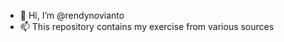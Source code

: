 - 👋 Hi, I’m @rendynovianto
- 📫 This repository contains my exercise from various sources

<!---
rendynovianto/rendynovianto is a ✨ special ✨ repository because its `README.md` (this file) appears on your GitHub profile.
You can click the Preview link to take a look at your changes.
--->
